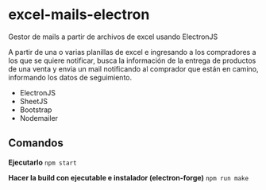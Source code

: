 # excel-mails-electron
Gestor de mails a partir de archivos de excel usando ElectronJS

A partir de una o varias planillas de excel e ingresando a los compradores a los que se quiere notificar, 
busca la información de la entrega de productos de una venta y envia un mail notificando al comprador que están en camino, informando los datos de seguimiento.


* ElectronJS
* SheetJS
* Bootstrap
* Nodemailer

## Comandos

**Ejecutarlo**
<code>npm start</code>

**Hacer la build con ejecutable e instalador (electron-forge)**
<code>npm run make</code>
